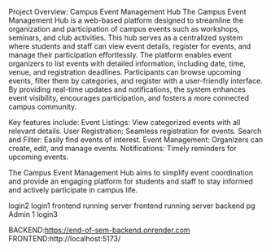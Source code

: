 Project Overview: Campus Event Management Hub The Campus Event Management Hub is a web-based platform designed to streamline the organization and participation of campus events such as workshops, seminars, and club activities. This hub serves as a centralized system where students and staff can view event details, register for events, and manage their participation effortlessly. The platform enables event organizers to list events with detailed information, including date, time, venue, and registration deadlines. Participants can browse upcoming events, filter them by categories, and register with a user-friendly interface. By providing real-time updates and notifications, the system enhances event visibility, encourages participation, and fosters a more connected campus community.

Key features include: Event Listings: View categorized events with all relevant details. User Registration: Seamless registration for events. Search and Filter: Easily find events of interest. Event Management: Organizers can create, edit, and manage events. Notifications: Timely reminders for upcoming events.

The Campus Event Management Hub aims to simplify event coordination and provide an engaging platform for students and staff to stay informed and actively participate in campus life.

login2 login1 frontend running server frontend running server backend pg Admin 1 login3

BACKEND:https://end-of-sem-backend.onrender.com FRONTEND:http://localhost:5173/